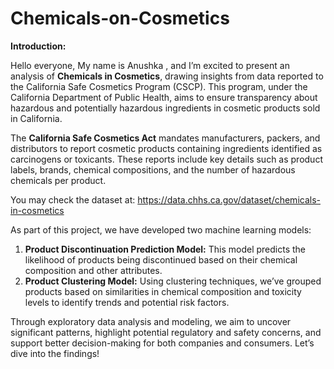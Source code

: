 # Chemicals-on-Cosmetics

**Introduction:**  

Hello everyone, My name is Anushka , and I’m excited to present an analysis of **Chemicals in Cosmetics**, drawing insights from data reported to the California Safe Cosmetics Program (CSCP). This program, under the California Department of Public Health, aims to ensure transparency about hazardous and potentially hazardous ingredients in cosmetic products sold in California.  

The **California Safe Cosmetics Act** mandates manufacturers, packers, and distributors to report cosmetic products containing ingredients identified as carcinogens or toxicants. These reports include key details such as product labels, brands, chemical compositions, and the number of hazardous chemicals per product.  

You may check the dataset at: https://data.chhs.ca.gov/dataset/chemicals-in-cosmetics

As part of this project, we have developed two machine learning models:  
1. **Product Discontinuation Prediction Model:** This model predicts the likelihood of products being discontinued based on their chemical composition and other attributes.  
2. **Product Clustering Model:** Using clustering techniques, we’ve grouped products based on similarities in chemical composition and toxicity levels to identify trends and potential risk factors.  

Through exploratory data analysis and modeling, we aim to uncover significant patterns, highlight potential regulatory and safety concerns, and support better decision-making for both companies and consumers. Let’s dive into the findings!  

